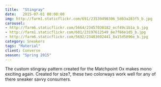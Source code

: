 ```yaml
---
title:  "Stingray"
date:   2015-07-01 00:00:00
img: http://farm1.staticflickr.com/691/23539490306_5d03a283f5_b.jpg
carousel:
- http://farm6.staticflickr.com/5664/23457030182_ecf49c1b1a_b.jpg
- http://farm1.staticflickr.com/601/23197612549_6e7f66e1d5_b.jpg
- http://farm6.staticflickr.com/5692/23483692441_8a15d5096e_b.jpg
category: Sneakers
tags: "Material"
client: Converse
season: "Spring 2015"
---
```

The custom stingray pattern created for the Matchpoint Ox makes mono exciting again. Created for size?, these two colorways work well for any of there sneaker savvy consumers.
